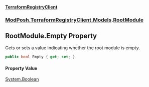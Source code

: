 #### [TerraformRegistryClient](index.md 'index')
### [ModPosh.TerraformRegistryClient.Models](ModPosh.TerraformRegistryClient.Models.md 'ModPosh.TerraformRegistryClient.Models').[RootModule](ModPosh.TerraformRegistryClient.Models.RootModule.md 'ModPosh.TerraformRegistryClient.Models.RootModule')

## RootModule.Empty Property

Gets or sets a value indicating whether the root module is empty.

```csharp
public bool Empty { get; set; }
```

#### Property Value
[System.Boolean](https://docs.microsoft.com/en-us/dotnet/api/System.Boolean 'System.Boolean')